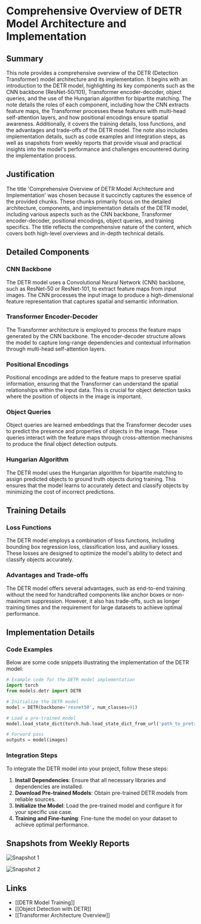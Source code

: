 # Comprehensive Overview of DETR Model Architecture and Implementation

## Summary

This note provides a comprehensive overview of the DETR (Detection Transformer) model architecture and its implementation. It begins with an introduction to the DETR model, highlighting its key components such as the CNN backbone (ResNet-50/101), Transformer encoder-decoder, object queries, and the use of the Hungarian algorithm for bipartite matching. The note details the roles of each component, including how the CNN extracts feature maps, the Transformer processes these features with multi-head self-attention layers, and how positional encodings ensure spatial awareness. Additionally, it covers the training details, loss functions, and the advantages and trade-offs of the DETR model. The note also includes implementation details, such as code examples and integration steps, as well as snapshots from weekly reports that provide visual and practical insights into the model's performance and challenges encountered during the implementation process.

## Justification

The title 'Comprehensive Overview of DETR Model Architecture and Implementation' was chosen because it succinctly captures the essence of the provided chunks. These chunks primarily focus on the detailed architecture, components, and implementation details of the DETR model, including various aspects such as the CNN backbone, Transformer encoder-decoder, positional encodings, object queries, and training specifics. The title reflects the comprehensive nature of the content, which covers both high-level overviews and in-depth technical details.

## Detailed Components

### CNN Backbone

The DETR model uses a Convolutional Neural Network (CNN) backbone, such as ResNet-50 or ResNet-101, to extract feature maps from input images. The CNN processes the input image to produce a high-dimensional feature representation that captures spatial and semantic information.

### Transformer Encoder-Decoder

The Transformer architecture is employed to process the feature maps generated by the CNN backbone. The encoder-decoder structure allows the model to capture long-range dependencies and contextual information through multi-head self-attention layers.

### Positional Encodings

Positional encodings are added to the feature maps to preserve spatial information, ensuring that the Transformer can understand the spatial relationships within the input data. This is crucial for object detection tasks where the position of objects in the image is important.

### Object Queries

Object queries are learned embeddings that the Transformer decoder uses to predict the presence and properties of objects in the image. These queries interact with the feature maps through cross-attention mechanisms to produce the final object detection outputs.

### Hungarian Algorithm

The DETR model uses the Hungarian algorithm for bipartite matching to assign predicted objects to ground truth objects during training. This ensures that the model learns to accurately detect and classify objects by minimizing the cost of incorrect predictions.

## Training Details

### Loss Functions

The DETR model employs a combination of loss functions, including bounding box regression loss, classification loss, and auxiliary losses. These losses are designed to optimize the model's ability to detect and classify objects accurately.

### Advantages and Trade-offs

The DETR model offers several advantages, such as end-to-end training without the need for handcrafted components like anchor boxes or non-maximum suppression. However, it also has trade-offs, such as longer training times and the requirement for large datasets to achieve optimal performance.

## Implementation Details

### Code Examples

Below are some code snippets illustrating the implementation of the DETR model:

```python
# Example code for the DETR model implementation
import torch
from models.detr import DETR

# Initialize the DETR model
model = DETR(backbone='resnet50', num_classes=91)

# Load a pre-trained model
model.load_state_dict(torch.hub.load_state_dict_from_url('path_to_pretrained_model'))

# Forward pass
outputs = model(images)
```

### Integration Steps

To integrate the DETR model into your project, follow these steps:

1. **Install Dependencies**: Ensure that all necessary libraries and dependencies are installed.
2. **Download Pre-trained Models**: Obtain pre-trained DETR models from reliable sources.
3. **Initialize the Model**: Load the pre-trained model and configure it for your specific use case.
4. **Training and Fine-tuning**: Fine-tune the model on your dataset to achieve optimal performance.

## Snapshots from Weekly Reports

![Snapshot 1](snapshot_1.png)

![Snapshot 2](snapshot_2.png)

## Links

- [[DETR Model Training]]
- [[Object Detection with DETR]]
- [[Transformer Architecture Overview]]
